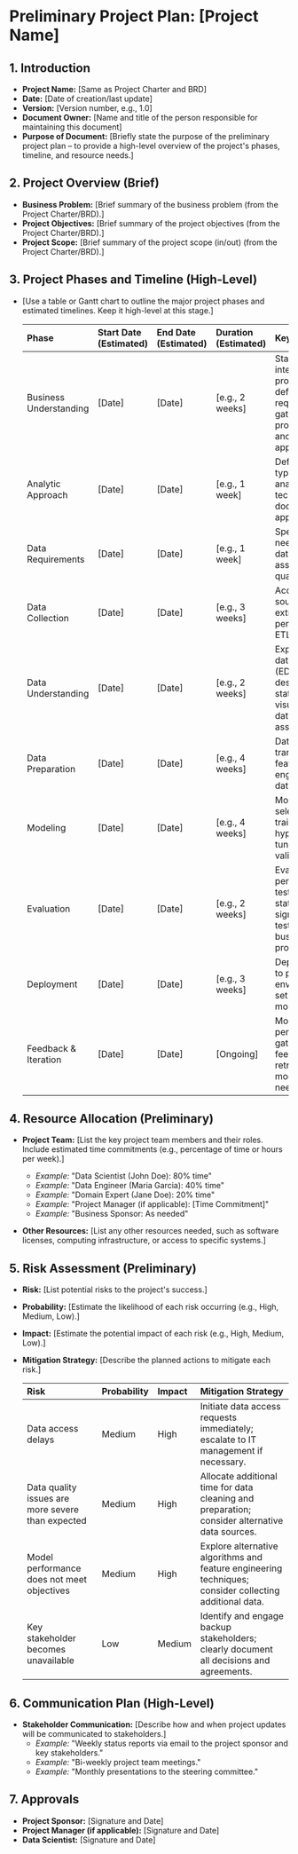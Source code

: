 # Preliminary Project Plan: [Project Name]

## 1. Introduction
*   **Project Name:** [Same as Project Charter and BRD]
*   **Date:** [Date of creation/last update]
*   **Version:** [Version number, e.g., 1.0]
*   **Document Owner:** [Name and title of the person responsible for maintaining this document]
*   **Purpose of Document:** [Briefly state the purpose of the preliminary project plan – to provide a high-level overview of the project's phases, timeline, and resource needs.]

## 2. Project Overview (Brief)

*   **Business Problem:** [Brief summary of the business problem (from the Project Charter/BRD).]
*   **Project Objectives:** [Brief summary of the project objectives (from the Project Charter/BRD).]
*   **Project Scope:** [Brief summary of the project scope (in/out) (from the Project Charter/BRD).]

## 3. Project Phases and Timeline (High-Level)

*   [Use a table or Gantt chart to outline the major project phases and estimated timelines.  Keep it high-level at this stage.]

    | Phase                     | Start Date (Estimated) | End Date (Estimated) | Duration (Estimated) | Key Activities                                                                                                |
    | :------------------------ | :--------------------- | :------------------- | :-------------------- | :------------------------------------------------------------------------------------------------------------- |
    | Business Understanding    | [Date]                 | [Date]               | [e.g., 2 weeks]        | Stakeholder interviews, problem definition, requirements gathering, project charter and BRD approval.            |
    | Analytic Approach         | [Date]                 | [Date]               | [e.g., 1 week]         | Define problem type, select analytical techniques, document approach.                                           |
    | Data Requirements         | [Date]                 | [Date]               | [e.g., 1 week]         | Specify data needs, identify data sources, assess data quality.                                                |
    | Data Collection           | [Date]                 | [Date]               | [e.g., 3 weeks]        | Access data sources, extract data, perform initial ETL.                                                       |
    | Data Understanding        | [Date]                 | [Date]               | [e.g., 2 weeks]        | Exploratory data analysis (EDA), descriptive statistics, visualization, data quality assessment.                |
    | Data Preparation          | [Date]                 | [Date]               | [e.g., 4 weeks]        | Data cleaning, transformation, feature engineering, data splitting.                                               |
    | Modeling                  | [Date]                 | [Date]               | [e.g., 4 weeks]        | Model selection, training, hyperparameter tuning, cross-validation.                                              |
    | Evaluation                | [Date]                 | [Date]               | [e.g., 2 weeks]        | Evaluate model performance on test data, statistical significance testing, address business problem.        |
    | Deployment                | [Date]                 | [Date]               | [e.g., 3 weeks]        | Deploy model to production environment, set up monitoring.                                                   |
    | Feedback & Iteration      | [Date]                 | [Date]               | [Ongoing]            | Monitor model performance, gather feedback, retrain/refine model as needed.                                  |

## 4. Resource Allocation (Preliminary)

*   **Project Team:** [List the key project team members and their roles.  Include estimated time commitments (e.g., percentage of time or hours per week).]
    *   *Example:* "Data Scientist (John Doe): 80% time"
    *   *Example:* "Data Engineer (Maria Garcia): 40% time"
    *   *Example:* "Domain Expert (Jane Doe): 20% time"
    *   *Example:* "Project Manager (if applicable): [Time Commitment]"
    *   *Example:* "Business Sponsor: As needed"

*   **Other Resources:** [List any other resources needed, such as software licenses, computing infrastructure, or access to specific systems.]

## 5. Risk Assessment (Preliminary)

*   **Risk:** [List potential risks to the project's success.]
*   **Probability:** [Estimate the likelihood of each risk occurring (e.g., High, Medium, Low).]
*   **Impact:** [Estimate the potential impact of each risk (e.g., High, Medium, Low).]
*   **Mitigation Strategy:** [Describe the planned actions to mitigate each risk.]

    | Risk                                       | Probability | Impact | Mitigation Strategy                                                                                             |
    | :----------------------------------------- | :---------- | :----- | :------------------------------------------------------------------------------------------------------------- |
    | Data access delays                         | Medium      | High   | Initiate data access requests immediately; escalate to IT management if necessary.                            |
    | Data quality issues are more severe than expected | Medium      | High   | Allocate additional time for data cleaning and preparation; consider alternative data sources.                  |
    | Model performance does not meet objectives   | Medium      | High   | Explore alternative algorithms and feature engineering techniques; consider collecting additional data.      |
    | Key stakeholder becomes unavailable           | Low         | Medium | Identify and engage backup stakeholders; clearly document all decisions and agreements.                    |

## 6. Communication Plan (High-Level)

*   **Stakeholder Communication:** [Describe how and when project updates will be communicated to stakeholders.]
    *   *Example:* "Weekly status reports via email to the project sponsor and key stakeholders."
    *   *Example:* "Bi-weekly project team meetings."
    *   *Example:* "Monthly presentations to the steering committee."

## 7. Approvals

*   **Project Sponsor:** [Signature and Date]
*   **Project Manager (if applicable):** [Signature and Date]
*   **Data Scientist:** [Signature and Date]
